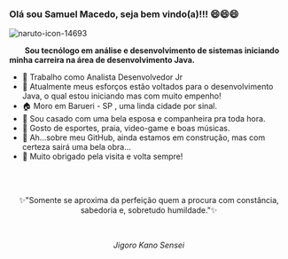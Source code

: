 ### Olá sou Samuel Macedo, seja bem vindo(a)!!!  😄😄😄 

![naruto-icon-14693](https://user-images.githubusercontent.com/59769434/104082140-627a4000-5212-11eb-9bcd-90ca4f3a7f9f.png)

<p>&emsp;&emsp;<strong>Sou tecnólogo em análise e desenvolvimento de sistemas iniciando minha carreira na área de desenvolvimento Java.</strong></p>


-  🏢 Trabalho como Analista Desenvolvedor Jr 
-  💪 Atualmente meus esforços estão voltados para o desenvolvimento Java, o qual estou iniciando mas com muito empenho! 
-  🏠 Moro em Barueri - SP , uma linda cidade por sinal.
-  💏 Sou casado com uma bela esposa e companheira pra toda hora.
-  🤔 Gosto de esportes, praia, video-game e boas músicas. 
-  🚧 Ah...sobre meu GitHub, ainda estamos em construção, mas com certeza sairá uma bela obra...
-  👋 Muito obrigado pela visita e volta sempre!

<br>
<br>
<p align="center">✨"Somente se aproxima da perfeição quem a procura com constância, sabedoria e, sobretudo humildade."✨</p><br>
 <p align="center"><i>Jigoro Kano Sensei<i></p>

